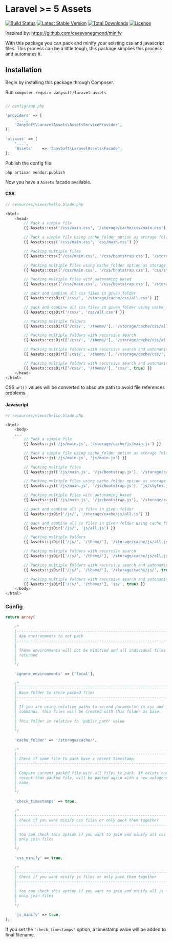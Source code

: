 # Laravel >= 5 Assets

[![Build Status](https://travis-ci.org/zanysoft/laravel-assets.svg?branch=master)](https://travis-ci.org/zanysoft/laravel-assets)
[![Latest Stable Version](https://poser.pugx.org/laravel/assets/v/stable.png)](https://packagist.org/packages/zanysoft/laravel-assets)
[![Total Downloads](https://poser.pugx.org/laravel/assets/downloads.png)](https://packagist.org/packages/zanysoft/laravel-assets)
[![License](https://poser.pugx.org/laravel/assets/license.png)](https://packagist.org/packages/zanysoft/laravel-assets)

Inspired by: https://github.com/ceesvanegmond/minify

With this package you can pack and minify your existing css and javascript files. This process can be a little tough, this package simplies this process and automates it.

## Installation

Begin by installing this package through Composer.

Run ```composer require zanysoft/laravel-assets ```

```php

// config/app.php

'providers' => [
    '...',
    'ZanySoft\LaravelAssets\AssetsServiceProvider',
];

'aliases' => [
    '...',
    'Assets'    => 'ZanySoft\LaravelAssets\Facade',
];
```

Publish the config file:

```
php artisan vendor:publish
```

Now you have a ```Assets``` facade available.

#### CSS

```php
// resources/views/hello.blade.php

<html>
    <head>
        // Pack a simple file
        {{ Assets::css('/css/main.css', '/storage/cache/css/main.css') }}

        // Pack a simple file using cache_folder option as storage folder to packed file
        {{ Assets::css('/css/main.css', 'css/main.css') }}

        // Packing multiple files
        {{ Assets::css(['/css/main.css', '/css/bootstrap.css'], '/storage/cache/css/styles.css') }}

        // Packing multiple files using cache_folder option as storage folder to packed file
        {{ Assets::css(['/css/main.css', '/css/bootstrap.css'], 'css/styles.css') }}

        // Packing multiple files with autonaming based
        {{ Assets::css(['/css/main.css', '/css/bootstrap.css'], '/storage/cache/css/') }}

        // pack and combine all css files in given folder
        {{ Assets::cssDir('/css/', '/storage/cache/css/all.css') }}

        // pack and combine all css files in given folder using cache_folder option as storage folder to packed file
        {{ Assets::cssDir('/css/', 'css/all.css') }}

        // Packing multiple folders
        {{ Assets::cssDir(['/css/', '/theme/'], '/storage/cache/css/all.css') }}

        // Packing multiple folders with recursive search
        {{ Assets::cssDir(['/css/', '/theme/'], '/storage/cache/css/all.css', true) }}

        // Packing multiple folders with recursive search and autonaming
        {{ Assets::cssDir(['/css/', '/theme/'], '/storage/cache/css/', true) }}

        // Packing multiple folders with recursive search and autonaming using cache_folder option as storage folder to packed file
        {{ Assets::cssDir(['/css/', '/theme/'], 'css/', true) }}
    </head>
</html>
```

CSS `url()` values will be converted to absolute path to avoid file references problems.

#### Javascript

```php
// resources/views/hello.blade.php

<html>
    <body>
    ...
        // Pack a simple file
        {{ Assets::js('/js/main.js', '/storage/cache/js/main.js') }}

        // Pack a simple file using cache_folder option as storage folder to packed file
        {{ Assets::js('/js/main.js', 'js/main.js') }}

        // Packing multiple files
        {{ Assets::js(['/js/main.js', '/js/bootstrap.js'], '/storage/cache/js/styles.js') }}

        // Packing multiple files using cache_folder option as storage folder to packed file
        {{ Assets::js(['/js/main.js', '/js/bootstrap.js'], 'js/styles.js') }}

        // Packing multiple files with autonaming based
        {{ Assets::js(['/js/main.js', '/js/bootstrap.js'], '/storage/cache/js/') }}

        // pack and combine all js files in given folder
        {{ Assets::jsDir('/js/', '/storage/cache/js/all.js') }}

        // pack and combine all js files in given folder using cache_folder option as storage folder to packed file
        {{ Assets::jsDir('/js/', 'js/all.js') }}

        // Packing multiple folders
        {{ Assets::jsDir(['/js/', '/theme/'], '/storage/cache/js/all.js') }}

        // Packing multiple folders with recursive search
        {{ Assets::jsDir(['/js/', '/theme/'], '/storage/cache/js/all.js', true) }}

        // Packing multiple folders with recursive search and autonaming
        {{ Assets::jsDir(['/js/', '/theme/'], '/storage/cache/js/', true) }}

        // Packing multiple folders with recursive search and autonaming using cache_folder option as storage folder to packed file
        {{ Assets::jsDir(['/js/', '/theme/'], 'js/', true) }}
    </body>
</html>
```

### Config

```php
return array(

    /*
    |--------------------------------------------------------------------------
    | App environments to not pack
    |--------------------------------------------------------------------------
    |
    | These environments will not be minified and all individual files are
    | returned
    |
    */

    'ignore_environments' => ['local'],

    /*
    |--------------------------------------------------------------------------
    | Base folder to store packed files
    |--------------------------------------------------------------------------
    |
    | If you are using relative paths to second paramenter in css and js
    | commands, this files will be created with this folder as base.
    |
    | This folder in relative to 'public_path' value
    |
    */

    'cache_folder' => '/storage/cache/',

    /*
    |--------------------------------------------------------------------------
    | Check if some file to pack have a recent timestamp
    |--------------------------------------------------------------------------
    |
    | Compare current packed file with all files to pack. If exists one more
    | recent than packed file, will be packed again with a new autogenerated
    | name.
    |
    */

    'check_timestamps' => true,

    /*
    |--------------------------------------------------------------------------
    | Check if you want minify css files or only pack them together
    |--------------------------------------------------------------------------
    |
    | You can check this option if you want to join and minify all css files or
    | only join files
    |
    */

    'css_minify' => true,

    /*
    |--------------------------------------------------------------------------
    | Check if you want minify js files or only pack them together
    |--------------------------------------------------------------------------
    |
    | You can check this option if you want to join and minify all js files or
    | only join files
    |
    */

    'js_minify' => true,
);
```

If you set the `'check_timestamps'` option, a timestamp value will be added to final filename.
